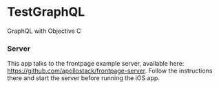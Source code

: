 # TestGraphQL
GraphQL with Objective C


### Server

This app talks to the frontpage example server, available here: https://github.com/apollostack/frontpage-server. Follow the instructions there and start the server before running the iOS app.